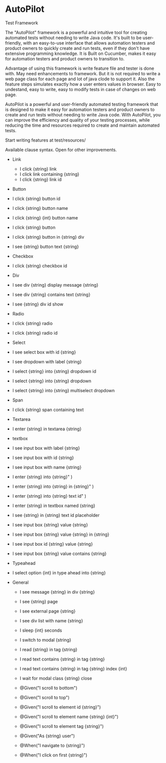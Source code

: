 # AutoPilot
Test Framework

The "AutoPilot" framework is a powerful and intuitive tool for creating automated tests without needing to write Java code. It's built to be user-friendly, with an easy-to-use interface that allows automation testers and product owners to quickly create and run tests, even if they don't have extensive programming knowledge.
It is Built on Cucumber, makes it easy for automation testers and product owners to transition to.

Advantage of using this framework is write feature file and tester is done with. May need enhancements to framework. But it is not required to write a web page class for each page and lot of java clode to support it.
Also the feature steps simulates exactly how a user enters values in browser. Easy to undestand, easy to write, easy to modify tests in case of changes on web page.

AutoPilot is a powerful and user-friendly automated testing framework that is designed to make it easy for automation testers and product owners to create and run tests without needing to write Java code. With AutoPilot, you can improve the efficiency and quality of your testing processes, while reducing the time and resources required to create and maintain automated tests.


Start writing features at test/resources/


Available clause syntax. Open for other improvements.

* Link
  * I click {string} link
  * I click link containing {string}
  * I click {string} link id

* Button
 * I click {string} button id
 * I click {string} button name
 * I click {string} {int} button name
 * I click {string} button
 * I click {string} button in {string} div
 * I see {string} button text {string}

* Checkbox
 *  I click {string} checkbox id
 
* Div
 * I see div {string} display message {string}
 * I see div {string} contains text {string}
 * I see {string} div id show

* Radio
 * I click {string} radio
 * I click {string} radio id

* Select
 * I see select box with id {string}
 * I see dropdown with label {string}
 * I select {string} into {string} dropdown id
 * I select {string} into {string} dropdown
 * I select {string} into {string} multiselect dropdown

* Span
 * I click {string} span containing text

* Textarea
 * I enter {string} in textarea {string}

* textbox
 * I see input box with label {string}
 * I see input box with id {string}
 * I see input box with name {string}
 * I enter {string} into {string}" )
 * I enter {string} into {string} in {string}" )
 * I enter {string} into {string} text id" )
 * I enter {string} in textbox named {string}
 * I see {string} in {string} text id placeholder
 * I see input box {string} value {string}
 * I see input box {string} value {string} in {string}
 * I see input box id {string} value {string}
 * I see input box {string} value contains {string}

* Typeahead
 * I select option {int} in type ahead into {string} 

* General
  *    I see message {string} in div {string}
  *    I see {string} page
  *    I see external page {string}
  *    I see div list with name {string}
  *    I sleep {int} seconds
  *    I switch to modal {string}
  *    I read {string} in tag {string}
  *    I read text contains {string} in tag {string}
  *    I read text contains {string} in tag {string} index {int}
  *    I wait for modal class {string} close


  *    @Given("I scroll to bottom")
  *    @Given("I scroll to top")
  *    @Given("I scroll to element id {string}")
  *    @Given("I scroll to element name {string} {int}")
  *    @Given("I scroll to element tag {string}")
  *    @Given("As {string} user")
  *    @When("I navigate to {string}")
  *    @When("I click on first {string}")
   

